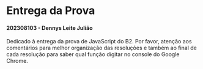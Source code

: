 # Entrega da Prova
#### 202308103 - Dennys Leite Julião

Dedicado à entrega da prova de JavaScript do B2. Por favor, atenção aos comentários para melhor organização das resoluções e também ao final de cada resolução para saber qual função digitar no console do Google Chrome.

